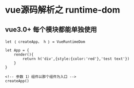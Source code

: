 # vue源码解析之 runtime-dom

## vue3.0+ 每个模块都能单独使用
```vue
let ｛ createApp， h ｝ = VueRuntimeDom

let App = {
    render(){
        return h('div',{style:{color:'red'},'test text'})
    }
}

<!-- 参数 1）组件以那个组件为入口 -->
createApp()
```
